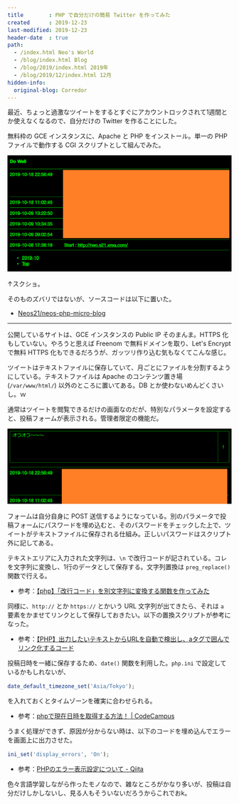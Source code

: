```yaml
---
title        : PHP で自分だけの簡易 Twitter を作ってみた
created      : 2019-12-23
last-modified: 2019-12-23
header-date  : true
path:
  - /index.html Neo's World
  - /blog/index.html Blog
  - /blog/2019/index.html 2019年
  - /blog/2019/12/index.html 12月
hidden-info:
  original-blog: Corredor
---
```


最近、ちょっと過激なツイートをするとすぐにアカウントロックされて1週間とか使えなくなるので、自分だけの Twitter を作ることにした。

無料枠の GCE インスタンスに、Apache と PHP をインストール。単一の PHP ファイルで動作する CGI スクリプトとして組んでみた。

![こんなん](23-01-01.png)

↑スクショ。

そのものズバリではないが、ソースコードは以下に置いた。

- [Neos21/neos-php-micro-blog](https://github.com/Neos21/neos-php-micro-blog)

---

公開しているサイトは、GCE インスタンスの Public IP そのまんま。HTTPS 化もしていない。やろうと思えば Freenom で無料ドメインを取り、Let's Encrypt で無料 HTTPS 化もできるだろうが、ガッツリ作り込む気もなくてこんな感じ。

ツイートはテキストファイルに保存していて、月ごとにファイルを分割するようにしている。テキストファイルは Apache のコンテンツ置き場 (`/var/www/html/`) 以外のところに置いてある。DB とか使わないめんどくさいし。ｗ

通常はツイートを閲覧できるだけの画面なのだが、特別なパラメータを設定すると、投稿フォームが表示される。管理者限定の機能だ。

![投稿フォームを表示](23-01-02.png)

フォームは自分自身に POST 送信するようになっている。別のパラメータで投稿フォームにパスワードを埋め込むと、そのパスワードをチェックした上で、ツイートがテキストファイルに保存される仕組み。正しいパスワードはスクリプト外に記してある。

テキストエリアに入力された文字列は、`\n` で改行コードが記されている。コレを文字列に変換し、1行のデータとして保存する。文字列置換は `preg_replace()` 関数で行える。

- 参考：[【php】「改行コード」を別文字列に変換する関数を作ってみた](https://nodoame.net/archives/8121)

同様に、`http://` とか `https://` とかいう URL 文字列が出てきたら、それは `a` 要素をかませてリンクとして保存しておきたい。以下の置換スクリプトが参考になった。

- 参考：[【PHP】出力したいテキストからURLを自動で検出し、aタグで囲んでリンク化するコード](https://wemo.tech/2160)

投稿日時を一緒に保存するため、`date()` 関数を利用した。`php.ini` で設定しているかもしれないが、

```php
date_default_timezone_set('Asia/Tokyo');
```

を入れておくとタイムゾーンを確実に合わせられる。

- 参考：[phpで現在日時を取得する方法！ | CodeCampus](https://blog.codecamp.jp/php-datetime)

うまく処理ができず、原因が分からない時は、以下のコードを埋め込んでエラーを画面上に出力させた。

```php
ini_set('display_errors', 'On');
```

- 参考：[PHPのエラー表示設定について - Qiita](https://qiita.com/shotets/items/3c95aef631b2c5eadae5)

色々言語学習しながら作ったモノなので、雑なところがかなり多いが、投稿は自分だけしかしないし、見る人もそういないだろうからこれでおk。

